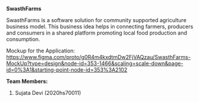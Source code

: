 **SwasthFarms**

SwasthFarms is a software solution for community supported agriculture business model. This 
business idea helps in connecting farmers, producers and consumers in a shared platform
promoting local food production and consumption.




Mockup for the Application:
https://www.figma.com/proto/g0R4m4kxdtmDw2FjVAQzau/SwasthFarms-MockUp?type=design&node-id=353-1466&scaling=scale-down&page-id=0%3A1&starting-point-node-id=353%3A2102


**Team Members:**
1. Sujata Devi (2020hs70011)

